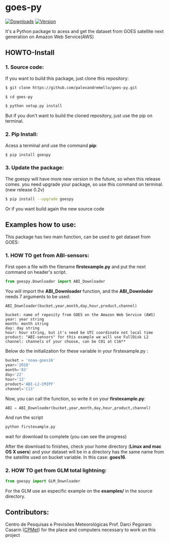 # goes-py

[![Downloads](https://pepy.tech/badge/goespy)](https://pepy.tech/project/goespy) 
[![Version](https://img.shields.io/pypi/v/goespy.svg)](https://pypi.org/project/goespy/)

 It's a Python package to acess and get the dataset from GOES satellite next generation on Amazon Web Service(AWS)
 
## HOWTO-Install 
 
 ### 1. Source code:
 
 If you want to build this package, just clone this repository:
```bash
$ git clone https://github.com/palexandremello/goes-py.git

$ cd goes-py

$ python setup.py install
```
But if you don't want to build the cloned repository, just use the pip on terminal.

 ### 2. Pip Install: 
 
  Acess a terminal and use the command **pip**:
  ```bash
  $ pip install goespy
  ```
 ### 3. Update the package:
 
The goespy will have more new version in the future, so when this release comes. you need upgrade your package, so use this command on terminal. (new release 0.2v)
 ```bash
 $ pip install --upgrade goespy 
 ```
 Or if you want build again the new source code
 
 ## Examples how to use:

 This package has two main function, can be used to get dataset from GOES:

 ### 1. HOW TO get from ABI-sensors:
 
First open a file with the filename **firstexample.py** and put the next command on header's script.

```py
from goespy.Downloader import ABI_Downloader
```

You will import the **ABI_Downloader** function, and the **ABI_Downloder** needs 7 arguments to be used:

```py
ABI_Downloader(bucket,year,month,day,hour,product,channel)
```

```**
bucket: name of reposity from GOES on the Amazon Web Service (AWS)
year: year string 
month: month string 
day: day string
hour: hour string, but it's need be UTC coordinate not local time
product: "ABI-sensors" for this example we will use FullDisk L2
channel: channels of your choose, can be C01 at C16**
```
Below do the initialization for these variable in your firstexample.py :

```py
bucket = 'noaa-goes16'
year='2018'
month='03'
day='22'
hour='12'
product='ABI-L2-CMIPF'
channel='C13'
```

Now, you can call the function, so write it on your **firstexample.py**:

```py
ABI = ABI_Downloader(bucket,year,month,day,hour,product,channel)
```


And run the script 

```sh
python firstexample.py
```

wait for download to complete (you can see the progress)

After the download to finishes, check your home directory (**Linux and mac OS X users**) and your dataset will be in a directory has the same name from the satellite used on bucket variable. In this case: **goes16**.

 ### 2. HOW TO get from GLM total lightning:
 
```py
from goespy import GLM_Downloader
```

For the GLM use an especific example on the **examples/** in the source directory.

 ## Contributors: 
 Centro de Pesquisas e Previsões Meteorológicas Prof. Darci Pegoraro Casarin (<a href="https://wp.ufpel.edu.br/cppmet/">CPMet</a>) for the place and computers necessary to work on this project 

